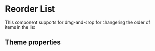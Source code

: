 # Reorder List

This component supports for drag-and-drop for changering the order of items in the list

## Theme properties
